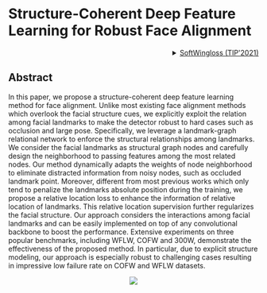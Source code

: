 # Structure-Coherent Deep Feature Learning for Robust Face Alignment

<!-- [ALGORITHM] -->

<details>
<summary align="right"><a href="https://ieeexplore.ieee.org/document/9442331/">SoftWingloss (TIP'2021)</a></summary>

```bibtex
@article{lin2021structure,
  title={Structure-Coherent Deep Feature Learning for Robust Face Alignment},
  author={Lin, Chunze and Zhu, Beier and Wang, Quan and Liao, Renjie and Qian, Chen and Lu, Jiwen and Zhou, Jie},
  journal={IEEE Transactions on Image Processing},
  year={2021},
  publisher={IEEE}
}
```

</details>

## Abstract

<!-- [ABSTRACT] -->

In this paper, we propose a structure-coherent deep feature learning method for face alignment. Unlike most existing face alignment methods which overlook the facial structure cues, we explicitly exploit the relation among facial landmarks to make the detector robust to hard cases such as occlusion and large pose. Specifically, we leverage a landmark-graph relational network to enforce the structural relationships among landmarks. We consider the facial landmarks as structural graph nodes and carefully design the neighborhood to passing features among the most related nodes. Our method dynamically adapts the weights of node neighborhood to eliminate distracted information from noisy nodes, such as occluded landmark point. Moreover, different from most previous works which only tend to penalize the landmarks absolute position during the training, we propose a relative location loss to enhance the information of relative location of landmarks. This relative location supervision further regularizes the facial structure. Our approach considers the interactions among facial landmarks and can be easily implemented on top of any convolutional backbone to boost the performance. Extensive experiments on three popular benchmarks, including WFLW, COFW and 300W, demonstrate the effectiveness of the proposed method. In particular, due to explicit structure modeling, our approach is especially robust to challenging cases resulting in impressive low failure rate on COFW and WFLW datasets.

<!-- [IMAGE] -->

<div align=center>
<img src="https://user-images.githubusercontent.com/15977946/148014510-93149a98-f462-49e7-bc92-7dd50fd90a45.png">
</div>
